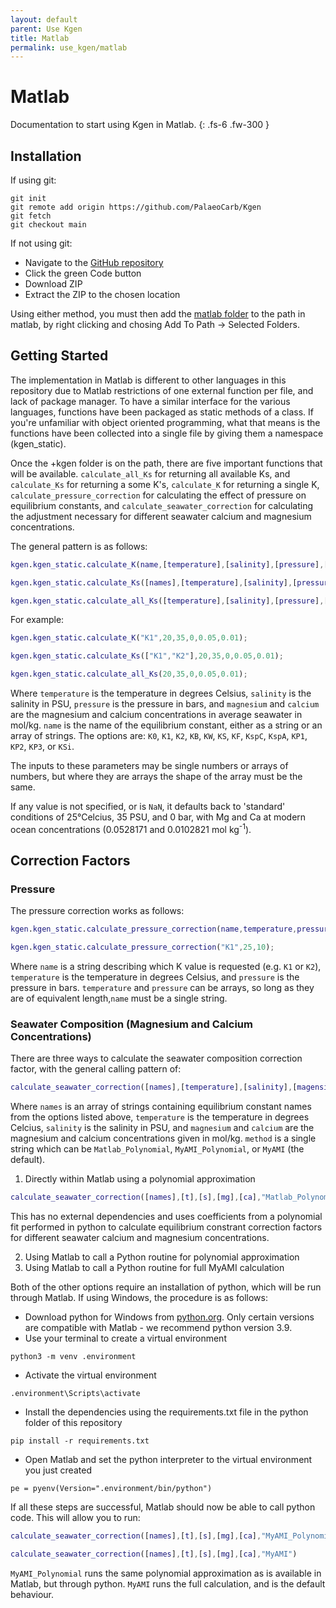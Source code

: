 ```yaml
---
layout: default
parent: Use Kgen
title: Matlab
permalink: use_kgen/matlab
---
```


# Matlab

Documentation to start using Kgen in Matlab.
{: .fs-6 .fw-300 }

## Installation

If using git:
```
git init
git remote add origin https://github.com/PalaeoCarb/Kgen
git fetch
git checkout main
```

If not using git:
- Navigate to the [GitHub repository](https://github.com/PalaeoCarb/Kgen/)
- Click the green Code button
- Download ZIP
- Extract the ZIP to the chosen location

Using either method, you must then add the [matlab folder](./../../matlab/) to the path in matlab, by right clicking and chosing Add To Path -> Selected Folders.

## Getting Started

The implementation in Matlab is different to other languages in this repository due to Matlab restrictions of one external function per file, and lack of package manager. To have a similar interface for the various languages, functions have been packaged as static methods of a class. If you're unfamiliar with object oriented programming, what that means is the functions have been collected into a single file by giving them a namespace (kgen_static).

Once the +kgen folder is on the path, there are five important functions that will be available.
`calculate_all_Ks` for returning all available Ks, and `calculate_Ks` for returning a some K's, `calculate_K` for returning a single K, `calculate_pressure_correction` for calculating the effect of pressure on equilibrium constants, and `calculate_seawater_correction` for calculating the adjustment necessary for different seawater calcium and magnesium concentrations.
 
The general pattern is as follows:
```matlab
kgen.kgen_static.calculate_K(name,[temperature],[salinity],[pressure],[magnesium],[calcium]);

kgen.kgen_static.calculate_Ks([names],[temperature],[salinity],[pressure],[magnesium],[calcium]);

kgen.kgen_static.calculate_all_Ks([temperature],[salinity],[pressure],[magnesium],[calcium]);
```
For example:
```matlab
kgen.kgen_static.calculate_K("K1",20,35,0,0.05,0.01);

kgen.kgen_static.calculate_Ks(["K1","K2"],20,35,0,0.05,0.01);

kgen.kgen_static.calculate_all_Ks(20,35,0,0.05,0.01);
```

Where `temperature` is the temperature in degrees Celsius, `salinity` is the salinity in PSU, `pressure` is the pressure in bars, and `magnesium` and `calcium` are the magnesium and calcium concentrations in average seawater in mol/kg. `name` is the name of the equilibrium constant, either as a string or an array of strings. The options are: `K0`, `K1`, `K2`, `KB`, `KW`, `KS`, `KF`, `KspC`, `KspA`, `KP1`, `KP2`, `KP3`, or `KSi`.

The inputs to these parameters may be single numbers or arrays of numbers, but where they are arrays the shape of the array must be the same.

If any value is not specified, or is `NaN`, it defaults back to 'standard' conditions of 25&deg;Celcius, 35 PSU, and 0 bar, with Mg and Ca at modern ocean concentrations (0.0528171 and 0.0102821 mol kg<sup>-1</sup>).

## Correction Factors
### Pressure
The pressure correction works as follows:
```matlab
kgen.kgen_static.calculate_pressure_correction(name,temperature,pressure);

kgen.kgen_static.calculate_pressure_correction("K1",25,10);
```
Where `name` is a string describing which K value is requested (e.g. `K1` or `K2`), `temperature` is the temperature in degrees Celsius, and `pressure` is the pressure in bars. `temperature` and `pressure` can be arrays, so long as they are of equivalent length,`name` must be a single string.

### Seawater Composition (Magnesium and Calcium Concentrations)
There are three ways to calculate the seawater composition correction factor, with the general calling pattern of:
```matlab
calculate_seawater_correction([names],[temperature],[salinity],[magensium],[calcium],method)
```
Where `names` is an array of strings containing equilibrium constant names from the options listed above, `temperature` is the temperature in degrees Celcius, `salinity` is the salinity in PSU, and `magnesium` and `calcium` are the magnesium and calcium concentrations given in mol/kg. `method` is a single string which can be `Matlab_Polynomial`, `MyAMI_Polynomial`, or `MyAMI` (the default).

1. Directly within Matlab using a polynomial approximation
```matlab
calculate_seawater_correction([names],[t],[s],[mg],[ca],"Matlab_Polynomial")
```
This has no external dependencies and uses coefficients from a polynomial fit performed in python to calculate equilibrium constrant correction factors for different seawater calcium and magnesium concentrations.

2. Using Matlab to call a Python routine for polynomial approximation
3. Using Matlab to call a Python routine for full MyAMI calculation

Both of the other options require an installation of python, which will be run through Matlab. If using Windows, the procedure is as follows:
- Download python for Windows from [python.org](https://www.python.org/downloads/). Only certain versions are compatible with Matlab - we recommend python version 3.9.
- Use your terminal to create a virtual environment
```
python3 -m venv .environment
```
- Activate the virtual environment
```
.environment\Scripts\activate
```
- Install the dependencies using the requirements.txt file in the python folder of this repository
```
pip install -r requirements.txt
```
- Open Matlab and set the python interpreter to the virtual environment you just created
```
pe = pyenv(Version=".environment/bin/python")
```

If all these steps are successful, Matlab should now be able to call python code. This will allow you to run:
```matlab
calculate_seawater_correction([names],[t],[s],[mg],[ca],"MyAMI_Polynomial")

calculate_seawater_correction([names],[t],[s],[mg],[ca],"MyAMI")
```

`MyAMI_Polynomial` runs the same polynomial approximation as is available in Matlab, but through python. `MyAMI` runs the full calculation, and is the default behaviour.